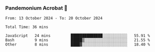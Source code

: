 ### Pandemonium Acrobat 🤸

<!--START_SECTION:waka-->

```all_time
From: 13 October 2024 - To: 20 October 2024

Total Time: 36 mins

JavaScript   24 mins         ██████████████░░░░░░░░░░░   55.91 %
Bash         9 mins          █████▒░░░░░░░░░░░░░░░░░░░   21.55 %
Other        8 mins          ████▓░░░░░░░░░░░░░░░░░░░░   18.40 %
```

<!--END_SECTION:waka-->
